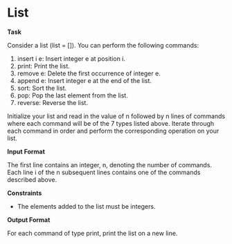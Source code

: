 # List

**Task**

Consider a list (list = []). You can perform the following commands:

1. insert i e: Insert integer e at position i.
2. print: Print the list.
3. remove e: Delete the first occurrence of integer e.
4. append e: Insert integer e at the end of the list.
5. sort: Sort the list.
6. pop: Pop the last element from the list.
7. reverse: Reverse the list.

Initialize your list and read in the value of n followed by n lines of commands where each command will be of the 7 types listed above. Iterate through each command in order and perform the corresponding operation on your list.

**Input Format**

The first line contains an integer, n, denoting the number of commands.
Each line i of the n subsequent lines contains one of the commands described above.

**Constraints**

- The elements added to the list must be integers.

**Output Format**

For each command of type print, print the list on a new line.